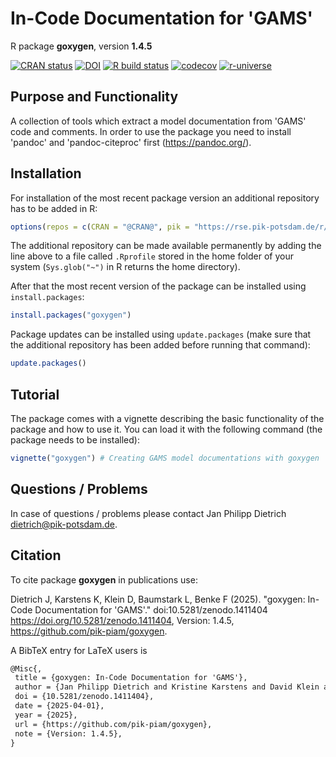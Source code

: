 # In-Code Documentation for 'GAMS'

R package **goxygen**, version **1.4.5**

[![CRAN status](https://www.r-pkg.org/badges/version/goxygen)](https://cran.r-project.org/package=goxygen) [![DOI](https://zenodo.org/badge/DOI/10.5281/zenodo.1411404.svg)](https://doi.org/10.5281/zenodo.1411404) [![R build status](https://github.com/pik-piam/goxygen/workflows/check/badge.svg)](https://github.com/pik-piam/goxygen/actions) [![codecov](https://codecov.io/gh/pik-piam/goxygen/branch/master/graph/badge.svg)](https://app.codecov.io/gh/pik-piam/goxygen) [![r-universe](https://pik-piam.r-universe.dev/badges/goxygen)](https://pik-piam.r-universe.dev/builds)

## Purpose and Functionality

A collection of tools which extract a model documentation from 'GAMS' code and comments. 
             In order to use the package you need to install 'pandoc' and 'pandoc-citeproc' 
             first (<https://pandoc.org/>).


## Installation

For installation of the most recent package version an additional repository has to be added in R:

```r
options(repos = c(CRAN = "@CRAN@", pik = "https://rse.pik-potsdam.de/r/packages"))
```
The additional repository can be made available permanently by adding the line above to a file called `.Rprofile` stored in the home folder of your system (`Sys.glob("~")` in R returns the home directory).

After that the most recent version of the package can be installed using `install.packages`:

```r 
install.packages("goxygen")
```

Package updates can be installed using `update.packages` (make sure that the additional repository has been added before running that command):

```r 
update.packages()
```

## Tutorial

The package comes with a vignette describing the basic functionality of the package and how to use it. You can load it with the following command (the package needs to be installed):

```r
vignette("goxygen") # Creating GAMS model documentations with goxygen
```

## Questions / Problems

In case of questions / problems please contact Jan Philipp Dietrich <dietrich@pik-potsdam.de>.

## Citation

To cite package **goxygen** in publications use:

Dietrich J, Karstens K, Klein D, Baumstark L, Benke F (2025). "goxygen: In-Code Documentation for 'GAMS'." doi:10.5281/zenodo.1411404 <https://doi.org/10.5281/zenodo.1411404>, Version: 1.4.5, <https://github.com/pik-piam/goxygen>.

A BibTeX entry for LaTeX users is

 ```latex
@Misc{,
  title = {goxygen: In-Code Documentation for 'GAMS'},
  author = {Jan Philipp Dietrich and Kristine Karstens and David Klein and Lavinia Baumstark and Falk Benke},
  doi = {10.5281/zenodo.1411404},
  date = {2025-04-01},
  year = {2025},
  url = {https://github.com/pik-piam/goxygen},
  note = {Version: 1.4.5},
}
```
